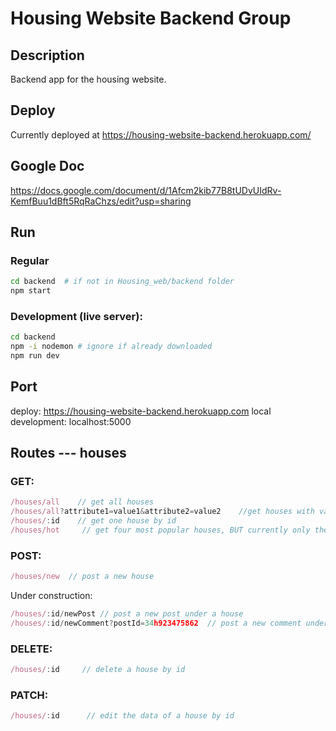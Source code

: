 # Housing Website Backend Group

## Description
Backend app for the housing website. 

## Deploy
Currently deployed at https://housing-website-backend.herokuapp.com/


## Google Doc
https://docs.google.com/document/d/1Afcm2kib77B8tUDvUIdRv-KemfBuu1dBft5RqRaChzs/edit?usp=sharing

## Run
### Regular
```bash
cd backend  # if not in Housing_web/backend folder
npm start
```
### Development (live server):
```bash
cd backend
npm -i nodemon # ignore if already downloaded
npm run dev
```

## Port
deploy: https://housing-website-backend.herokuapp.com
local development: localhost:5000

## Routes --- houses
### GET: 
```javascript
/houses/all    // get all houses  
/houses/all?attribute1=value1&attribute2=value2    //get houses with value1 and value2 (and so on) as attributes.Attribute and value must match the attribute name and corresponding value in the database.   
/houses/:id    // get one house by id  
/houses/hot     // get four most popular houses, BUT currently only the first four
```
### POST: 
```javascript
/houses/new  // post a new house
```
Under construction:
```javascript
/houses/:id/newPost // post a new post under a house
/houses/:id/newComment?postId=34h923475862  // post a new comment under a post under a house
```

### DELETE:
```javascript
/houses/:id     // delete a house by id
```

### PATCH:
```javascript
/houses/:id      // edit the data of a house by id
```
